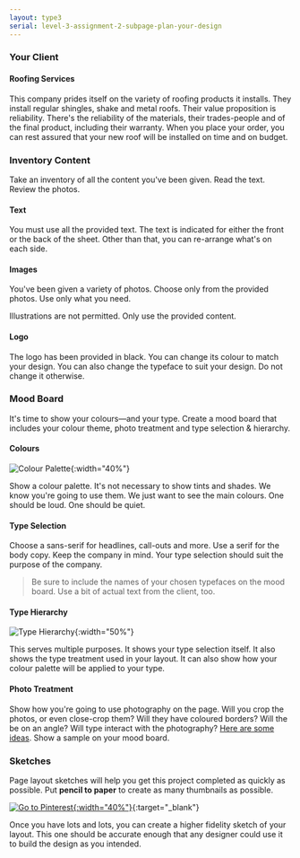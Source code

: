 ```yaml
---
layout: type3
serial: level-3-assignment-2-subpage-plan-your-design
---
```

### Your Client

#### Roofing Services

This company prides itself on the variety of roofing products it installs. They install regular shingles, shake and metal roofs. Their value proposition is reliability. There's the reliability of the materials, their trades-people and of the final product, including their warranty. When you place your order, you can rest assured that your new roof will be installed on time and on budget.

### Inventory Content

Take an inventory of all the content you've been given. Read the text. Review the photos.

#### Text

You must use all the provided text. The text is indicated for either the front or the back of the sheet. Other than that, you can re-arrange what's on each side.

#### Images

You've been given a variety of photos. Choose only from the provided photos. Use only what you need.

Illustrations are not permitted. Only use the provided content.

#### Logo

The logo has been provided in black. You can change its colour to match your design. You can also change the typeface to suit your design. Do not change it otherwise.

### Mood Board

It's time to show your colours—and your type. Create a mood board that includes your colour theme, photo treatment and type selection & hierarchy.

#### Colours

![Colour Palette]({{site.url}}/svg/sell-sheet/colour-palette.svg){:width="40%"}

Show a colour palette. It's not necessary to show tints and shades. We know you're going to use them. We just want to see the main colours. One should be loud. One should be quiet.

#### Type Selection

Choose a sans-serif for headlines, call-outs and more. Use a serif for the body copy. Keep the company in mind. Your type selection should suit the purpose of the company.

> Be sure to include the names of your chosen typefaces on the mood board. Use a bit of actual text from the client, too.

#### Type Hierarchy

![Type Hierarchy]({{site.url}}/svg/sell-sheet/hierarchy.svg){:width="50%"}

This serves multiple purposes. It shows your type selection itself. It also shows the type treatment used in your layout. It can also show how your colour palette will be applied to your type.

#### Photo Treatment

Show how you're going to use photography on the page. Will you crop the photos, or even close-crop them? Will they have coloured borders? Will the be on an angle? Will type interact with the photography? <a href="https://dribbble.com/tags/photo_treatment" title="Photo Treatment Ideas" target="_blank" class="external">Here are some ideas</a>. Show a sample on your mood board.

### Sketches

Page layout sketches will help you get this project completed as quickly as possible. Put **pencil to paper** to create as many thumbnails as possible.

[![Go to Pinterest]({{site.url}}/svg/button-pinterest.svg){:width="40%"}](https://pin.it/52a2wfv){:target="_blank"}

Once you have lots and lots, you can create a higher fidelity sketch of your layout. This one should be accurate enough that any designer could use it to build the design as you intended.